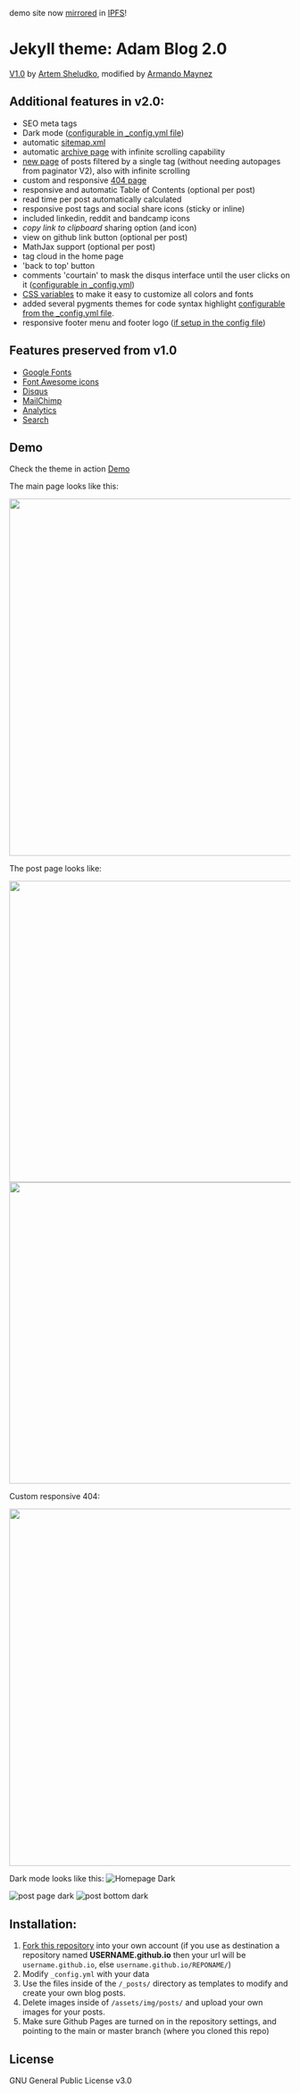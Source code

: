 demo site now [mirrored](https://weathered-bread-8229.on.fleek.co/) in [IPFS](https://github.com/ipfs/ipfs#quick-summary)!

# Jekyll theme: Adam Blog 2.0
[V1.0](https://github.com/artemsheludko/adam-blog) by [Artem Sheludko](https://github.com/artemsheludko), modified by [Armando Maynez](https://github.com/amaynez)

## Additional features in v2.0:
- SEO meta tags
- Dark mode ([configurable in _config.yml file](https://github.com/the-mvm/the-mvm.github.io/blob/a8d4f781bfbc4107b4842433701d28f5bbf1c520/_config.yml#L10))
- automatic [sitemap.xml](http://the-mvm.github.io/sitemap.xml)
- automatic [archive page](http://the-mvm.github.io/archive/) with infinite scrolling capability
- [new page](https://the-mvm.github.io/tag/?tag=Coding) of posts filtered by a single tag (without needing autopages from paginator V2), also with infinite scrolling
- custom and responsive [404 page](https://the-mvm.github.io/404.html)
- responsive and automatic Table of Contents (optional per post)
- read time per post automatically calculated
- responsive post tags and social share icons (sticky or inline)
- included linkedin, reddit and bandcamp icons
- *copy link to clipboard* sharing option (and icon)
- view on github link button (optional per post)
- MathJax support (optional per post)
- tag cloud in the home page
- 'back to top' button
- comments 'courtain' to mask the disqus interface until the user clicks on it ([configurable in _config.yml](https://github.com/the-mvm/the-mvm.github.io/blob/e146070e9348c2e8f46cb90e3f0c6eb7b59c041a/_config.yml#L29))
- [CSS variables](https://github.com/the-mvm/the-mvm.github.io/blob/e146070e9348c2e8f46cb90e3f0c6eb7b59c041a/assets/css/main.css#L3) to make it easy to customize all colors and fonts
- added several pygments themes for code syntax highlight [configurable from the _config.yml file](https://github.com/the-mvm/the-mvm.github.io/blob/e146070e9348c2e8f46cb90e3f0c6eb7b59c041a/_config.yml#L44).
- responsive footer menu and footer logo ([if setup in the config file](https://github.com/the-mvm/the-mvm.github.io/blob/e146070e9348c2e8f46cb90e3f0c6eb7b59c041a/_config.yml#L7))

## Features preserved from v1.0
- [Google Fonts](https://fonts.google.com/)
- [Font Awesome icons](http://fontawesome.io/)
- [Disqus](https://disqus.com/)
- [MailChimp](https://mailchimp.com/)
- [Analytics](https://analytics.google.com/analytics/web/)
- [Search](https://github.com/christian-fei/Simple-Jekyll-Search)

## Demo

Check the theme in action [Demo](https://the-mvm.github.io/)

The main page looks like this:

<img width="640px" src="https://github.com/the-mvm/the-mvm.github.io/blob/main/assets/img/template_screenshots/homepage-responsive.jpg?raw=true">

The post page looks like:

<img width="540px" src="https://github.com/the-mvm/the-mvm.github.io/blob/main/assets/img/template_screenshots/post.jpg?raw=true">

<img width="540px" src="https://github.com/the-mvm/the-mvm.github.io/blob/main/assets/img/template_screenshots/post_bottom.jpg?raw=true">

Custom responsive 404:

<img width="640px" src="https://github.com/the-mvm/the-mvm.github.io/blob/main/assets/img/template_screenshots/404-responsive.jpg?raw=true">

Dark mode looks like this:
![Homepage Dark](https://github.com/the-mvm/the-mvm.github.io/blob/main/assets/img/template_screenshots/homepage-dark.png?raw=true)

![post page dark](https://github.com/the-mvm/the-mvm.github.io/blob/main/assets/img/template_screenshots/post-dark.png?raw=true)
![post bottom dark](https://github.com/the-mvm/the-mvm.github.io/blob/main/assets/img/template_screenshots/post_bottom-dark.png?raw=true)

## Installation:

1. [Fork this repository](https://github.com/the-mvm/the-mvm.github.io/fork/) into your own account (if you use as destination a repository named **USERNAME.github.io** then your url will be ``username.github.io``, else ``username.github.io/REPONAME/``)
2. Modify ``_config.yml`` with your data
3. Use the files inside of the ``/_posts/`` directory as templates to modify and create your own blog posts.
4. Delete images inside of ``/assets/img/posts/`` and upload your own images for your posts.
5. Make sure Github Pages are turned on in the repository settings, and pointing to the main or master branch (where you cloned this repo)

## License

GNU General Public License v3.0
